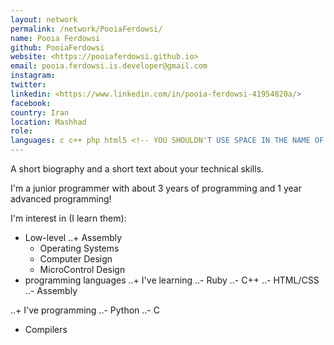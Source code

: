 ```yaml
---
layout: network
permalink: /network/PooiaFerdowsi/
name: Pooia Ferdowsi
github: PooiaFerdowsi
website: <https://pooiaferdowsi.github.io>
email: pooia.ferdowsi.is.developer@gmail.com
instagram:
twitter:
linkedin: <https://www.linkedin.com/in/pooia-ferdowsi-41954820a/>
facebook:
country: Iran
location: Mashhad
role: 
languages: c c++ php html5 <!-- YOU SHOULDN'T USE SPACE IN THE NAME OF THE PROGRAMMING LANGUAGE -->
---
```


A short biography and a short text about your technical skills.

I'm a junior programmer with about 3 years of programming and 1 year advanced programming!

I'm interest in (I learn them):

* Low-level
..+ Assembly
  + Operating Systems
  + Computer Design
  + MicroControl Design
* programming languages
..+ I've learning
  ..- Ruby
  ..- C++
  ..- HTML/CSS
  ..- Assembly
  
..+ I've programming
  ..- Python
  ..- C
* Compilers
